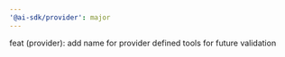 ```yaml
---
'@ai-sdk/provider': major
---
```


feat (provider): add name for provider defined tools for future validation
